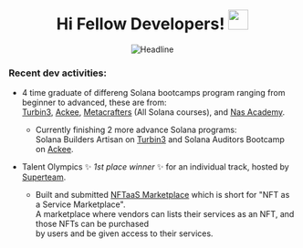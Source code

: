 <h1 align="center">Hi Fellow Developers! <img src="https://media.giphy.com/media/hvRJCLFzcasrR4ia7z/giphy.gif" width="35"></h1>

<div>
    <div align=center>
        <img src="https://readme-typing-svg.herokuapp.com?font=tahoma&color=%2336BCF7&duration=5000&center=true&vCenter=true&width=600&lines=I'm+Yuwi+%E2%80%94+Memewtoo;Web3+Enthusiast+||+Solana+Blockchain+Engineer"
             alt="Headline" />
    </div>
</div>

### __Recent dev activities:__

- 4 time graduate of differeng Solana bootcamps program ranging from beginner to advanced, these are from:  
    [Turbin3](https://turbin3.com/),
    [Ackee](https://ackee.xyz/),
    [Metacrafters](https://www.metacrafters.io/)  (All Solana courses), and
    [Nas Academy](https://nasacademy.com/).
  - Currently finishing 2 more advance Solana programs:  
    Solana Builders Artisan on [Turbin3](https://turbin3.com/) and Solana Auditors Bootcamp on [Ackee](https://ackee.xyz/).
    
- Talent Olympics ✨ _1st place winner_ ✨ for an individual track, hosted by [Superteam](https://earn.superteam.fun/talent-olympics/).
  - Built and submitted [NFTaaS Marketplace](https://github.com/Memewtoo/nftaas-marketplace) which is short for "NFT as a Service Marketplace".  
    A marketplace where vendors can lists their services as an NFT, and those NFTs can be purchased  
    by users and be given access to their services.

  
<!--
**Memewtoo/Memewtoo** is a ✨ _special_ ✨ repository because its `README.md` (this file) appears on your GitHub profile.

Here are some ideas to get you started:

- 🔭 I’m currently working on ...
- 🌱 I’m currently learning ...
- 👯 I’m looking to collaborate on ...
- 🤔 I’m looking for help with ...
- 💬 Ask me about ...
- 📫 How to reach me: ...
- 😄 Pronouns: ...
- ⚡ Fun fact: ...
-->
